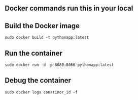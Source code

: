 ## Docker commands  run this in your local


## Build the Docker image
```
sudo docker build -t pythonapp:latest 

```

## Run the container
```
sudo docker run -d -p 8080:8066 pythonapp:latest

```

## Debug the container
```
sudo docker logs conatinor_id -f 

```